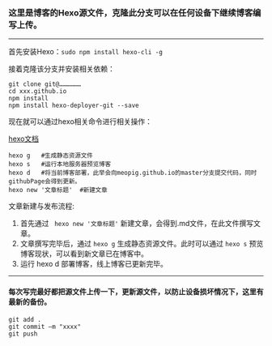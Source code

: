 ### 这里是博客的Hexo源文件，克隆此分支可以在任何设备下继续博客编写上传。

---

 首先安装Hexo：`sudo npm install hexo-cli -g`

接着克隆该分支并安装相关依赖：

```
git clone git@………………
cd xxx.github.io
npm install
npm install hexo-deployer-git --save
```

现在就可以通过hexo相关命令进行相关操作：

[hexo文档](https://hexo.io/zh-cn/docs/asset-folders)

```
hexo g   #生成静态资源文件
hexo s   #运行本地服务器预览博客
hexo d   #将当前博客部署，此举会向meopig.github.io的master分支提交代码，同时githubPage会得到更新。
hexo new '文章标题'  #新建文章
```

文章新建与发布流程:

1. 首先通过 ` hexo new '文章标题'` 新建文章，会得到.md文件，在此文件撰写文章。
2. 文章撰写完毕后，通过 `hexo g` 生成静态资源文件。此时可以通过 `hexo s` 预览博客现状，可以看到新文章已在博客中。
3. 运行 hexo d 部署博客，线上博客已更新完毕。

---

#### 每次写完最好都把源文件上传一下，更新源文件，以防止设备损坏情况下，这里有最新的备份。

```
git add .
git commit –m "xxxx"
git push 

```
